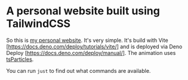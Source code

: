# A personal website built using TailwindCSS

So this is [my personal website](https://whomwah.com). It's very simple. It's build with Vite [https://docs.deno.com/deploy/tutorials/vite/] and is deployed via Deno Deploy [https://docs.deno.com/deploy/manual/]. The animation uses [tsParticles](https://particles.js.org/).

You can run `just` to find out what commands are available.
